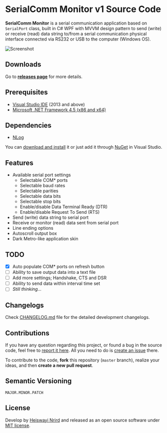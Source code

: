 # SerialComm Monitor v1 Source Code

**SerialComm Monitor** is a serial communication application based on `SerialPort` class, built in C# WPF with MVVM design pattern to send (write) or receive (read) data string to/from a serial communication physical interface connected via RS232 or USB to the computer (Windows OS).

![Screenshot](http://i.imgur.com/JAXh0rl.png)

## Downloads

Go to [**releases page**](https://github.com/heiswayi/SerialComm/releases) for more details.

## Prerequisites

- [Visual Studio IDE](https://www.visualstudio.com/en-us/downloads/download-visual-studio-vs.aspx) (2013 and above)
- [Microsoft .NET Framework 4.5 (x86 and x64)](https://www.microsoft.com/en-us/download/details.aspx?id=30653)

## Dependencies

- [NLog](http://nlog-project.org/)

You can [download and install](http://nlog-project.org/download) it or just add it through [NuGet](https://www.nuget.org/profiles/jkowalski) in Visual Studio.

## Features

- Available serial port settings
  - Selectable COM* ports
  - Selectable baud rates
  - Selectable parities
  - Selectable data bits
  - Selectable stop bits
  - Enable/disable Data Terminal Ready (DTR)
  - Enable/disable Request To Send (RTS)
- Send (write) data string to serial port
- Receive or monitor (read) data sent from serial port
- Line ending options
- Autoscroll output box
- Dark Metro-like application skin

## TODO

- [x] Auto populate COM* ports on refresh button
- [ ] Ability to save output data into a text file
- [ ] Add more settings; Handshake, CTS and DSR
- [ ] Ability to send data within interval time set
- [ ] _Still thinking..._

## Changelogs

Check [CHANGELOG.md](CHANGELOG.md) file for the detailed development changelogs.

## Contributions

If you have any question regarding this project, or found a bug in the source code, feel free to [report it here](https://github.com/heiswayi/SerialComm/issues). All you need to do is [create an issue](https://github.com/heiswayi/SerialComm/issues/new) there.

To contribute to the code, **fork** this repository (`master` branch), realize your ideas, and then **create a new pull request**.

## Semantic Versioning

```
MAJOR.MINOR.PATCH
```

## License

Develop by [Heiswayi Nrird](http://heiswayi.github.io) and released as an open source software under [MIT license](LICENSE.md).
